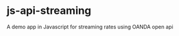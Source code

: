 js-api-streaming
================

A demo app in Javascript for streaming rates using OANDA open api
